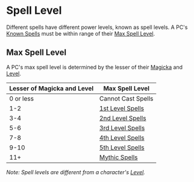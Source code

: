 # Spell Level

Different spells have different power levels, known as spell levels. A PC's [Known Spells](../Spellcasting/Spell%20Learning/Known%20Spells.md) must be within range of their [Max Spell Level](Spell%20Level.md#Max%20Spell%20Level).

## Max Spell Level

A PC's max spell level is determined by the lesser of their [Magicka](../../Player%20Characters/Attributes/Magicka.md) and [Level](../../Player%20Characters/Progression/Level.md).

| Lesser of Magicka and Level | Max Spell Level                                                           |
| --------------------------- | ------------------------------------------------------------------------- |
| 0 or less                   | Cannot Cast Spells                                                        |
| 1-2                         | [1st Level Spells](Spells%20by%20Level/Level%201/1st%20Level%20Spells.md) |
| 3-4                         | [2nd Level Spells](Spells%20by%20Level/Level%202/2nd%20Level%20Spells.md) |
| 5-6                         | [3rd Level Spells](Spells%20by%20Level/Level%203/3rd%20Level%20Spells.md) |
| 7-8                         | [4th Level Spells](Spells%20by%20Level/Level%204/4th%20Level%20Spells.md) |
| 9-10                        | [5th Level Spells](Spells%20by%20Level/Level%205/5th%20Level%20Spells.md) |
| 11+                         | [Mythic Spells](Spells%20by%20Level/Mythic/{Mythic%20Spells}.md)          |

*Note: Spell levels are different from a character's [Level](../../Player%20Characters/Progression/Level.md).*

